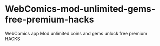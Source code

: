 # WebComics-mod-unlimited-gems-free-premium-hacks
WebComics app Mod unlimited coins and gems unlock free premium HACKS

